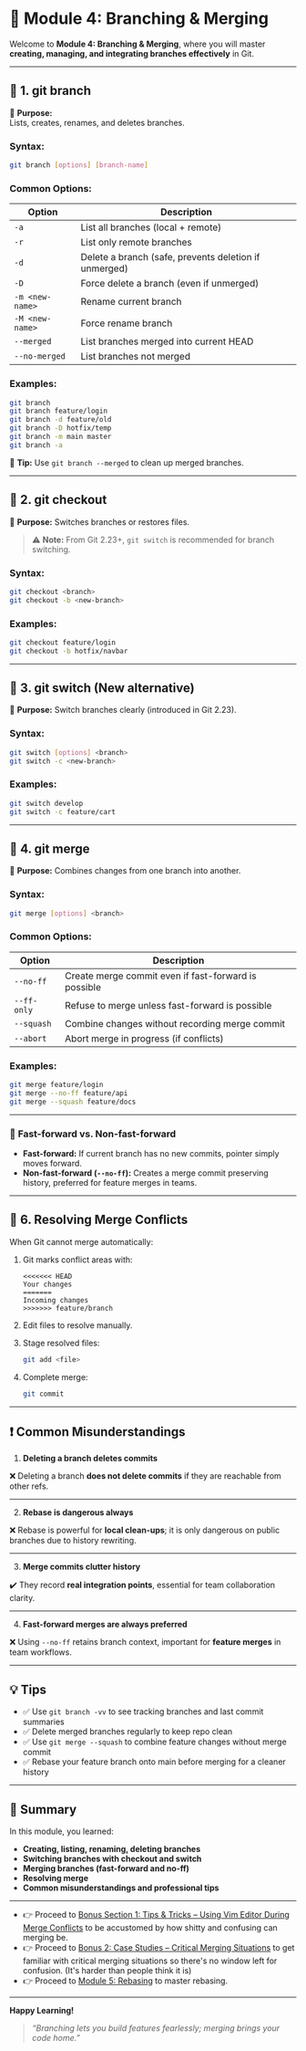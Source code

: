 # 🌿 Module 4: Branching & Merging

Welcome to **Module 4: Branching & Merging**, where you will master **creating, managing, and integrating branches effectively** in Git.

---

## 🌱 **1. git branch**

🔧 **Purpose:**  
Lists, creates, renames, and deletes branches.

### **Syntax:**

```bash
git branch [options] [branch-name]
````

### **Common Options:**

| Option          | Description                                           |
| --------------- | ----------------------------------------------------- |
| `-a`            | List all branches (local + remote)                    |
| `-r`            | List only remote branches                             |
| `-d`            | Delete a branch (safe, prevents deletion if unmerged) |
| `-D`            | Force delete a branch (even if unmerged)              |
| `-m <new-name>` | Rename current branch                                 |
| `-M <new-name>` | Force rename branch                                   |
| `--merged`      | List branches merged into current HEAD                |
| `--no-merged`   | List branches not merged                              |

### **Examples:**

```bash
git branch
git branch feature/login
git branch -d feature/old
git branch -D hotfix/temp
git branch -m main master
git branch -a
```

🔑 **Tip:** Use `git branch --merged` to clean up merged branches.

---

## 🔀 **2. git checkout**

🔧 **Purpose:**
Switches branches or restores files.

> ⚠️ **Note:** From Git 2.23+, `git switch` is recommended for branch switching.

### **Syntax:**

```bash
git checkout <branch>
git checkout -b <new-branch>
```

### **Examples:**

```bash
git checkout feature/login
git checkout -b hotfix/navbar
```

---

## 🔄 **3. git switch (New alternative)**

🔧 **Purpose:**
Switch branches clearly (introduced in Git 2.23).

### **Syntax:**

```bash
git switch [options] <branch>
git switch -c <new-branch>
```

### **Examples:**

```bash
git switch develop
git switch -c feature/cart
```

---

## 🔗 **4. git merge**

🔧 **Purpose:**
Combines changes from one branch into another.

### **Syntax:**

```bash
git merge [options] <branch>
```

### **Common Options:**

| Option      | Description                                          |
| ----------- | ---------------------------------------------------- |
| `--no-ff`   | Create merge commit even if fast-forward is possible |
| `--ff-only` | Refuse to merge unless fast-forward is possible      |
| `--squash`  | Combine changes without recording merge commit       |
| `--abort`   | Abort merge in progress (if conflicts)               |

### **Examples:**

```bash
git merge feature/login
git merge --no-ff feature/api
git merge --squash feature/docs
```

---

### 🔧 **Fast-forward vs. Non-fast-forward**

* **Fast-forward:** If current branch has no new commits, pointer simply moves forward.
* **Non-fast-forward (`--no-ff`):** Creates a merge commit preserving history, preferred for feature merges in teams.


---

## 🔁 **6. Resolving Merge Conflicts**

When Git cannot merge automatically:

1. Git marks conflict areas with:

   ```
   <<<<<<< HEAD
   Your changes
   =======
   Incoming changes
   >>>>>>> feature/branch
   ```

2. Edit files to resolve manually.

3. Stage resolved files:

   ```bash
   git add <file>
   ```

4. Complete merge:

   ```bash
   git commit
   ```

---

## ❗ **Common Misunderstandings**

1. **Deleting a branch deletes commits**

❌ Deleting a branch **does not delete commits** if they are reachable from other refs.

---

2. **Rebase is dangerous always**

❌ Rebase is powerful for **local clean-ups**; it is only dangerous on public branches due to history rewriting.

---

3. **Merge commits clutter history**

✔️ They record **real integration points**, essential for team collaboration clarity.

---

4. **Fast-forward merges are always preferred**

❌ Using `--no-ff` retains branch context, important for **feature merges** in team workflows.

---

## 💡 **Tips**

- ✅ Use `git branch -vv` to see tracking branches and last commit summaries
- ✅ Delete merged branches regularly to keep repo clean
- ✅ Use `git merge --squash` to combine feature changes without merge commit
- ✅ Rebase your feature branch onto main before merging for a cleaner history

---

## 📌 **Summary**

In this module, you learned:

* **Creating, listing, renaming, deleting branches**
* **Switching branches with checkout and switch**
* **Merging branches (fast-forward and no-ff)**
* **Resolving merge**
* **Common misunderstandings and professional tips**

---

* 👉 Proceed to [Bonus Section 1: Tips & Tricks – Using Vim Editor During Merge Conflicts](using-vim-properly/README.md) to be accustomed by how shitty and confusing can merging be.
* 👉 Proceed to [Bonus 2: Case Studies – Critical Merging Situations](more-about-merging/README.md) to get familiar with critical merging situations so there's no window left for confusion. (It's harder than people think it is)
* 👉 Proceed to [Module 5: Rebasing](../5_rebasing/README.md) to master rebasing.

---

**Happy Learning!**

> *“Branching lets you build features fearlessly; merging brings your code home.”*